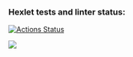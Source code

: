 ### Hexlet tests and linter status:
[![Actions Status](https://github.com/Dimon0476/python-project-49/workflows/hexlet-check/badge.svg)](https://github.com/Dimon0476/python-project-49/actions)

<a href="https://codeclimate.com/github/Dimon0476/python-project-49/maintainability"><img src="https://api.codeclimate.com/v1/badges/4cba1ae04b4a2fbda712/maintainability" /></a>
